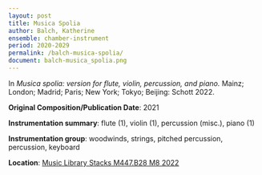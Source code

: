 ```yaml
---
layout: post
title: Musica Spolia
author: Balch, Katherine
ensemble: chamber-instrument 
period: 2020-2029
permalink: /balch-musica-spolia/
document: balch-musica_spolia.png
---
```


In *Musica spolia: version for flute, violin, percussion, and piano.* Mainz; London; Madrid; Paris; New York; Tokyo; Beijing: Schott 2022.

**Original Composition/Publication Date**: 2021

**Instrumentation summary**: flute (1), violin (1), percussion (misc.), piano (1) 

**Instrumentation group**: woodwinds, strings, pitched percussion, percussion, keyboard 

**Location**: <a href="https://tufts.primo.exlibrisgroup.com/permalink/01TUN_INST/1kc9gia/alma991018897372803851" target="_blank">Music Library Stacks M447.B28 M8 2022</a>
